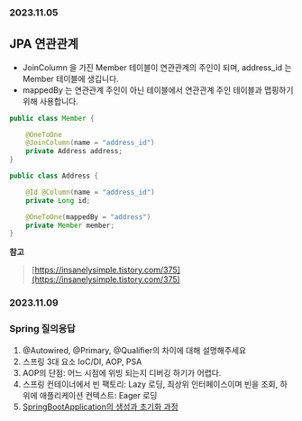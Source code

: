 ### 2023.11.05
## JPA 연관관계
- JoinColumn 을 가진 Member 테이블이 연관관계의 주인이 되며, address_id 는 Member 테이블에 생깁니다.
- mappedBy 는 연관관계 주인이 아닌 테이블에서 연관관계 주인 테이블과 맵핑하기 위해 사용합니다.

```java
public class Member {

    @OneToOne
    @JoinColumn(name = "address_id")
    private Address address;
}

public class Address {

    @Id @Column(name = "address_id")
    private Long id;

    @OneToOne(mappedBy = "address")
    private Member member; 
}
```

**참고**   
> [https://insanelysimple.tistory.com/375](https://insanelysimple.tistory.com/375)

### 2023.11.09
### Spring 질의응답
1. @Autowired, @Primary, @Qualifier의 차이에 대해 설명해주세요
2. 스프링 3대 요소 IoC/DI, AOP, PSA
3. AOP의 단점: 어느 시점에 위빙 되는지 디버깅 하기가 어렵다.
4. 스프링 컨테이너에서 빈 팩토리: Lazy 로딩, 최상위 인터페이스이며 빈을 조회, 하위에 애플리케이션 컨텍스트: Eager 로딩
5. [SpringBootApplication의 생성과 초기화 과정](https://mangkyu.tistory.com/212)

